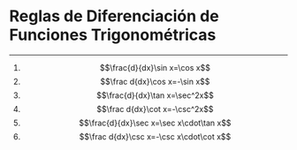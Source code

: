# Reglas de Diferenciación de Funciones Trigonométricas
***
1. $$\frac{d}{dx}\sin x=\cos x$$
2. $$\frac d{dx}\cos x=-\sin x$$
3. $$\frac{d}{dx}\tan x=\sec^2x$$
4. $$\frac d{dx}\cot x=-\csc^2x$$
5. $$\frac{d}{dx}\sec x=\sec x\cdot\tan x$$
6. $$\frac d{dx}\csc x=-\csc x\cdot\cot x$$